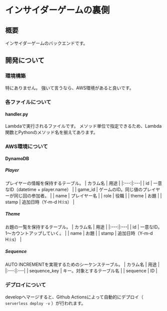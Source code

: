 # インサイダーゲームの裏側
## 概要
インサイダーゲームのバックエンドです。

## 開発について
### 環境構築
特にありません。
強いて言うなら、AWS環境があると良いです。

### 各ファイルについて
#### handler.py
Lambdaで実行されるファイルです。
メソッド単位で指定できるため、Lambda関数とPythonのメソッド名を揃えてあります。

### AWS環境について
#### DynamoDB
##### Player
プレイヤーの情報を保持するテーブル。
| カラム名 | 用途 |
|:---:|:---|
| id | 一意なID（datetime + player.name） |
| game_id | ゲームのID。同じ値のプレイヤーが同じ回の参加者。 |
| name | プレイヤー名 |
| role | 役職 |
| theme | お題 |
| stamp | 追加日時（Y-m-d H:i:s） |

##### Theme
お題の一覧を保持するテーブル。
| カラム名 | 用途 |
|:---:|:---|
| id | 一意なID。1〜カウントアップしていく。 |
| name | お題 |
| stamp | 追加日時（Y-m-d H:i:s） |

##### Sequence
AUTO INCREMENTを実現するためのシーケンステーブル。
| カラム名 | 用途 |
|:---:|:---|
| sequence_key | キー。対象とするテーブル名 |
| sequence | ID |

### デプロイについて
developへマージすると、Github Actionsによって自動的にデプロイ（ `serverless deploy -v` ）が行われます。
